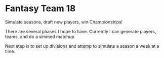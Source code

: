 # Fantasy Team 18

Simulate seasons, draft new players, win Championships!

There are several phases I hope to have. Currently I can generate players, teams, and do a simmed matchup.

Next step is to set up divisions and attemp to simulate a season a week at a time.